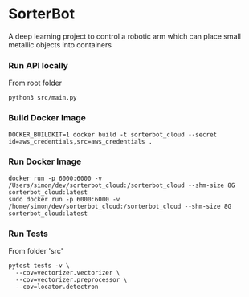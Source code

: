 # SorterBot
A deep learning project to control a robotic arm which can place small metallic objects into containers

### Run API locally
From root folder
```
python3 src/main.py
```

### Build Docker Image
```
DOCKER_BUILDKIT=1 docker build -t sorterbot_cloud --secret id=aws_credentials,src=aws_credentials .
```

### Run Docker Image
```
docker run -p 6000:6000 -v /Users/simon/dev/sorterbot_cloud:/sorterbot_cloud --shm-size 8G sorterbot_cloud:latest
sudo docker run -p 6000:6000 -v /home/simon/dev/sorterbot_cloud:/sorterbot_cloud --shm-size 8G sorterbot_cloud:latest
```

### Run Tests
From folder 'src'
```
pytest tests -v \
  --cov=vectorizer.vectorizer \
  --cov=vectorizer.preprocessor \
  --cov=locator.detectron
```
